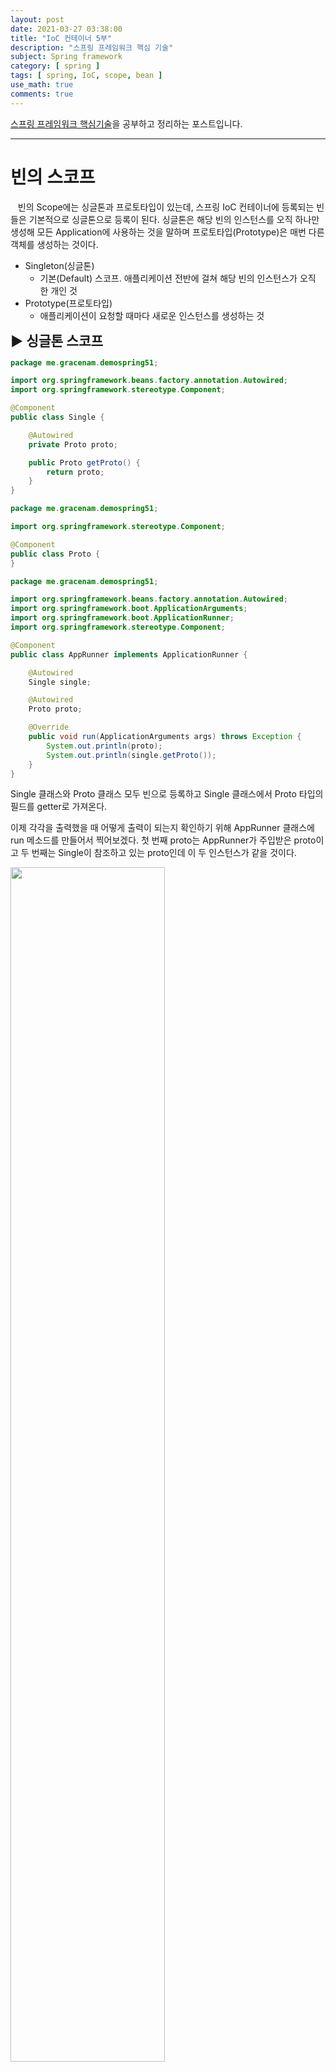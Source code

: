 ```yaml
---
layout: post
date: 2021-03-27 03:38:00
title: "IoC 컨테이너 5부"
description: "스프링 프레임워크 핵심 기술"
subject: Spring framework
category: [ spring ]
tags: [ spring, IoC, scope, bean ]
use_math: true
comments: true
---
```


[스프링 프레임워크 핵심기술](https://www.inflearn.com/course/spring-framework_core/dashboard)을 공부하고 정리하는 포스트입니다.

---

# 빈의 스코프

&nbsp;&nbsp;&nbsp;빈의 Scope에는 싱글톤과 프로토타입이 있는데, 스프링 IoC 컨테이너에 등록되는 빈들은 기본적으로 싱글톤으로 등록이 된다. 싱글톤은 해당 빈의 인스턴스를 오직 하나만 생성해 모든 Application에 사용하는 것을 말하며 프로토타입(Prototype)은 매번 다른 객체를 생성하는 것이다.

+ Singleton(싱글톤)
  + 기본(Default) 스코프. 애플리케이션 전반에 걸쳐 해당 빈의 인스턴스가 오직 한 개인 것
+ Prototype(프로토타입)
  + 애플리케이션이 요청할 때마다 새로운 인스턴스를 생성하는 것

<span style="font-size:16pt"><b>&#9654; 싱글톤 스코프</b></span>

```java
package me.gracenam.demospring51;

import org.springframework.beans.factory.annotation.Autowired;
import org.springframework.stereotype.Component;

@Component
public class Single {

    @Autowired
    private Proto proto;

    public Proto getProto() {
        return proto;
    }
}
```

```java
package me.gracenam.demospring51;

import org.springframework.stereotype.Component;

@Component
public class Proto {
}
```

```java
package me.gracenam.demospring51;

import org.springframework.beans.factory.annotation.Autowired;
import org.springframework.boot.ApplicationArguments;
import org.springframework.boot.ApplicationRunner;
import org.springframework.stereotype.Component;

@Component
public class AppRunner implements ApplicationRunner {

    @Autowired
    Single single;

    @Autowired
    Proto proto;

    @Override
    public void run(ApplicationArguments args) throws Exception {
        System.out.println(proto);
        System.out.println(single.getProto());
    }
}
```

Single 클래스와 Proto 클래스 모두 빈으로 등록하고 Single 클래스에서 Proto 타입의 필드를 getter로 가져온다.

이제 각각을 출력했을 때 어떻게 출력이 되는지 확인하기 위해 AppRunner 클래스에 run 메소드를 만들어서 찍어보겠다. 첫 번째 proto는 AppRunner가 주입받은 proto이고 두 번째는 Single이 참조하고 있는 proto인데 이 두 인스턴스가 같을 것이다.

<img src="/assets/img/study/scope01.png" width="70%" align="center"><br/>

같은 값이 출력되는 것을 확인할 수 있다. 이렇게 애플리케이션 전체에서 오직 해당 빈의 인스턴스 하나만 사용하는 것이 싱글톤이다. 대부분의 경우에는 싱글톤 스코프만 쓰게 될 것이다.

<span style="font-size:16pt"><b>&#9654; 프로토타입</b></span>

&nbsp;&nbsp;&nbsp;만일 인스턴스를 특정 스코프에 따라 새로 만들어야 하는 경우에는 스코프를 변경해 주어야 한다. <b>Request</b>, <b>Session</b>, <b>WebSocket</b> 등등이 있는데 모두 프로토타입과 유사하다.

프로토타입이라는 스코프는 매번 새로운 인스턴스를 만들어서 써야한다.

```java
package me.gracenam.demospring51;

import org.springframework.context.annotation.Scope;
import org.springframework.stereotype.Component;

@Component @Scope("prototype")
public class Proto {
}
```

```java
package me.gracenam.demospring51;

import org.springframework.beans.factory.annotation.Autowired;
import org.springframework.boot.ApplicationArguments;
import org.springframework.boot.ApplicationRunner;
import org.springframework.context.ApplicationContext;
import org.springframework.stereotype.Component;

@Component
public class AppRunner implements ApplicationRunner {

    @Autowired
    ApplicationContext ctx;

    @Override
    public void run(ApplicationArguments args) throws Exception {
        System.out.println("proto");

        System.out.println(ctx.getBean(Proto.class));
        System.out.println(ctx.getBean(Proto.class));
        System.out.println(ctx.getBean(Proto.class));

        System.out.println("single");

        System.out.println(ctx.getBean(Single.class));
        System.out.println(ctx.getBean(Single.class));
        System.out.println(ctx.getBean(Single.class));
    }
}
```

프로토타입 스코프를 준 상태에서 인스턴스가 어떻게 찍히는지 확인해보자. 프로토타입은 매번 다르게 찍힐 것이고 싱글톤은 같을 것이다.

<img src="/assets/img/study/scope02.png" width="70%" align="center"><br/>

이렇게 프로토타입 따로 싱글톤 따로 쓰일 경우에는 간단하지만 만약에 섞이게 되면 굉장히 복잡해진다.

<span style="font-size:16pt"><b>&#9654; 프로토타입이 싱글톤을 참조</b></span>

&nbsp;&nbsp;&nbsp;프로토타입의 빈이 싱글톤 스코프의 빈을 참조해서 쓰는 경우에는 아무 문제가 없다.

```java
package me.gracenam.demospring51;

import org.springframework.beans.factory.annotation.Autowired;
import org.springframework.context.annotation.Scope;
import org.springframework.stereotype.Component;

@Component @Scope("prototype")
public class Proto {

    @Autowired
    Single single;

}
```

싱글톤 스코프 빈은 의도한데로 매번 같은 인스턴스가 들어올 것이고 프로토타입은 매번 바뀌지만 프로토타입이 참조하는 싱글톤 스코프의 빈은 항상 동일할 것이다.

<span style="font-size:16pt"><b>&#9654; 싱글톤이 프로토타입을 참조</b></span>

&nbsp;&nbsp;&nbsp;반면에 싱글톤 스코프에서 프로토타입을 참조할 때는 문제가 생긴다. 싱글톤 스코프의 빈은 싱글톤이기 때문에 인스턴스가 한 번만 만들어지는데 이 때 프로토타입의 프로퍼티가 <b>이미 세팅이 되어버린다.</b> 그렇기 때문에 싱글톤 스코프의 빈을 사용할 때 프로토타입의 프로퍼티가 변경되지 않는 문제가 생긴다.

```java
package me.gracenam.demospring51;

import org.springframework.beans.factory.annotation.Autowired;
import org.springframework.stereotype.Component;

@Component
public class Single {

    @Autowired
    private Proto proto;

    public Proto getProto() {
        return proto;
    }
}
```

```java
package me.gracenam.demospring51;

import org.springframework.beans.factory.annotation.Autowired;
import org.springframework.boot.ApplicationArguments;
import org.springframework.boot.ApplicationRunner;
import org.springframework.context.ApplicationContext;
import org.springframework.stereotype.Component;

@Component
public class AppRunner implements ApplicationRunner {

    @Autowired
    ApplicationContext ctx;

    @Override
    public void run(ApplicationArguments args) throws Exception {
        System.out.println("proto");

        System.out.println(ctx.getBean(Proto.class));
        System.out.println(ctx.getBean(Proto.class));
        System.out.println(ctx.getBean(Proto.class));

        System.out.println("single");

        System.out.println(ctx.getBean(Single.class));
        System.out.println(ctx.getBean(Single.class));
        System.out.println(ctx.getBean(Single.class));

        System.out.println("proto by single");

        System.out.println(ctx.getBean(Single.class).getProto());
        System.out.println(ctx.getBean(Single.class).getProto());
        System.out.println(ctx.getBean(Single.class).getProto());
    }
}
```

싱글을 거쳐서 프로토를 찍으면 아래와 같이 나온다.

<img src="/assets/img/study/scope03.png" width="70%" align="center"><br/>

보시다싶이 싱글을 거친 경우에는 프로토타입임에도 불구하고 모두 같다.

## 업데이트하는 방법

&nbsp;&nbsp;&nbsp;이것을 해결하는 방법은 여러가지가 있는 그 중에 사용하기는 쉽지만 이해하기는 조금 어려운 방법은 `proxyMode`를 설정해주는 것이다.

<b>proxyMode</b>는 기본값이 `ScopedProxyMode.Default`로 되어있고 이 옵션은 프록시를 사용하지 않는다는 것이다. 지금 사용하는 예제에서는 interface가 아닌 class이기 때문에 `ScopedProxyMode.TARGET_CLASS`를 사용하고 이 경우 CG 라이브러리[^cglib]를 사용한 다이나믹 프록시[^dynamicproxy]가 적용이 된다.



```java
package me.gracenam.demospring51;

import org.springframework.context.annotation.Scope;
import org.springframework.context.annotation.ScopedProxyMode;
import org.springframework.stereotype.Component;

@Component @Scope(value = "prototype", proxyMode = ScopedProxyMode.TARGET_CLASS)
public class Proto {
}
```

<img src="/assets/img/study/scope04.png" width="70%" align="center"><br/>


---
**Reference**
+ [스프링 프레임워크 핵심기술](https://www.inflearn.com/course/spring-framework_core/dashboard)

---

[^cglib]:CGLIB는 코드 생성 라이브러리로서 런타임에 동적으로 자바 클래스의 프록시를 생성해주는 기능을 제공한다.
[^dynamicproxy]:다이나믹 프록시는 런타임 시점에(컴파일 시점이 아닌) 특정 인터페이스를 구현하는 클래스 혹은 인스턴스를 만드는 기술이다.
